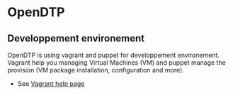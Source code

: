 # OpenDTP

## Developpement environement
OpenDTP is using vagrant and puppet for developpement environement. Vagrant help you managing Virtual Machines (VM) and puppet manage the provision (VM package installation, configuration and more).
- See [Vagrant help page](/docs/Vagrant.md)
